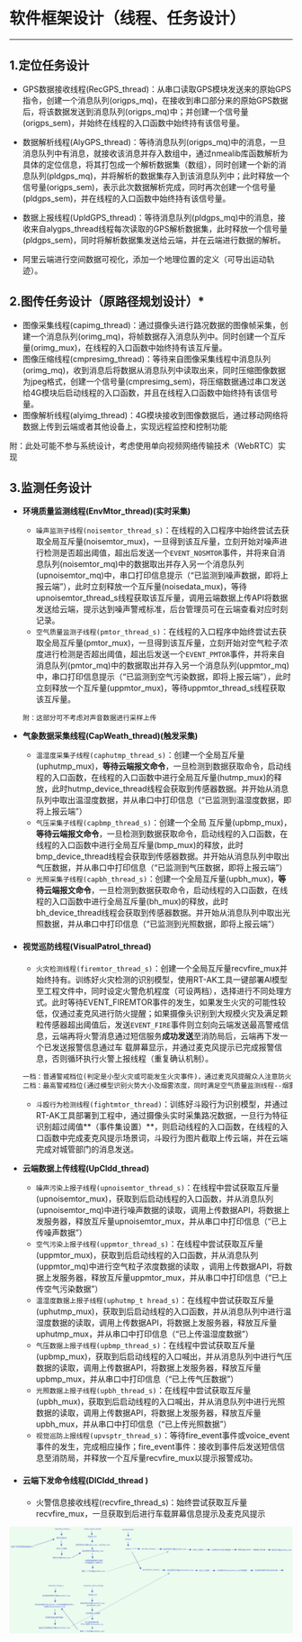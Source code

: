 # 软件框架设计（线程、任务设计）

---

## 1.定位任务设计

* GPS数据接收线程(RecGPS_thread)：从串口读取GPS模块发送来的原始GPS指令，创建一个消息队列(origps_mq)，在接收到串口部分来的原始GPS数据后，将该数据发送到消息队列(origps_mq)中；并创建一个信号量(origps_sem)，并始终在线程的入口函数中始终持有该信号量。

* 数据解析线程(AlyGPS_thread)：等待消息队列(origps_mq)中的消息，一旦消息队列中有消息，就接收该消息并存入数组中，通过nmealib库函数解析为具体的定位信息，将其打包成一个解析数据集（数组），同时创建一个新的消息队列(pldgps_mq)，并将解析的数据集存入到该消息队列中；此时释放一个信号量(origps_sem)，表示此次数据解析完成，同时再次创建一个信号量(pldgps_sem)，并在线程的入口函数中始终持有该信号量。
* 数据上报线程(UpldGPS_thread)：等待消息队列(pldgps_mq)中的消息，接收来自alygps_thread线程每次读取的GPS解析数据集，此时释放一个信号量(pldgps_sem)，同时将解析数据集发送给云端，并在云端进行数据的解析。

* 阿里云端进行空间数据可视化，添加一个地理位置的定义（可导出运动轨迹）。

## 2.图传任务设计（原路径规划设计）*

* 图像采集线程(capimg_thread)：通过摄像头进行路况数据的图像帧采集，创建一个消息队列(orimg_mq)，将帧数据存入消息队列中。同时创建一个互斥量(orimg_mux)，在线程的入口函数中始终持有该互斥量。
* 图像压缩线程(cmpresimg_thread)：等待来自图像采集线程中消息队列(orimg_mq)，收到消息后将数据从消息队列中读取出来，同时压缩图像数据为jpeg格式，创建一个信号量(cmpresimg_sem)，将压缩数据通过串口发送给4G模块后启动线程的入口函数，并且在线程入口函数中始终持有该信号量。
* 图像解析线程(alyimg_thread)：4G模块接收到图像数据后，通过移动网络将数据上传到云端或者其他设备上，实现远程监控和控制功能

附：此处可能不参与系统设计，考虑使用单向视频网络传输技术（WebRTC）实现

## 3.监测任务设计

* **环境质量监测线程(EnvMtor_thread)(实时采集)**
  
  * `噪声监测子线程(noisemtor_thread_s)`：在线程的入口程序中始终尝试去获取全局互斥量(noisemtor_mux)，一旦得到该互斥量，立刻开始对噪声进行检测是否超出阈值，超出后发送一个`EVENT_NOSMTOR`事件，并将来自消息队列(noisemtor_mq)中的数据取出并存入另一个消息队列(upnoisemtor_mq)中，串口打印信息提示（“已监测到噪声数据，即将上报云端”），此时立刻释放一个互斥量(noisedata_mux)，等待upnoisemtor_thread_s线程获取该互斥量，调用云端数据上传API将数据发送给云端，提示达到噪声警戒标准，后台管理员可在云端查看对应时刻记录。
  * `空气质量监测子线程(pmtor_thread_s)`：在线程的入口程序中始终尝试去获取全局互斥量(pmtor_mux)，一旦得到该互斥量，立刻开始对空气粒子浓度进行检测是否超出阈值，超出后发送一个`EVENT_PMTOR`事件，并将来自消息队列(pmtor_mq)中的数据取出并存入另一个消息队列(uppmtor_mq)中，串口打印信息提示（“已监测到空气污染数据，即将上报云端”），此时立刻释放一个互斥量(uppmtor_mux)，等待uppmtor_thread_s线程获取该互斥量。
  
  `附：这部分可不考虑对声音数据进行采样上传`
  
* **气象数据采集线程(CapWeath_thread)(触发采集)**
  
  * `温湿度采集子线程(caphutmp_thread_s)`：创建一个全局互斥量(uphutmp_mux)，**等待云端报文命令**，一旦检测到数据获取命令，启动线程的入口函数，在线程的入口函数中进行全局互斥量(hutmp_mux)的释放，此时hutmp_device_thread线程会获取到传感器数据。并开始从消息队列中取出温湿度数据，并从串口中打印信息（“已监测到温湿度数据，即将上报云端”）
  * `气压采集子线程(capbmp_thread_s)`：创建一个全局 互斥量(upbmp_mux)，**等待云端报文命令**，一旦检测到数据获取命令，启动线程的入口函数，在线程的入口函数中进行全局互斥量(bmp_mux)的释放，此时bmp_device_thread线程会获取到传感器数据。并开始从消息队列中取出气压数据，并从串口中打印信息（“已监测到气压数据，即将上报云端”）
  * `光照采集子线程(capbh_thread_s)`：创建一个全局互斥量(upbh_mux)，**等待云端报文命令**，一旦检测到数据获取命令，启动线程的入口函数，在线程的入口函数中进行全局互斥量(bh_mux)的释放，此时bh_device_thread线程会获取到传感器数据。并开始从消息队列中取出光照数据，并从串口中打印信息（“已监测到光照数据，即将上报云端”）
  
* #### 视觉巡防线程(VisualPatrol_thread)
  
  * `火灾检测线程(firemtor_thread_s)`：创建一个全局互斥量recvfire_mux并始终持有。训练好火灾检测的识别模型，使用RT-AK工具一键部署AI模型至工程文件中，同时设定火警危机程度（可设两档），选择进行不同处理方式。此时等待EVENT_FIREMTOR事件的发生，如果发生火灾的可能性较低，仅通过麦克风进行防火提醒；如果摄像头识别到大规模火灾及满足颗粒传感器超出阈值后，发送`EVENT_FIRE`事件则立刻向云端发送最高警戒信息，云端再将火警消息通过短信服务**成功发送**至消防局后，云端再下发一个已发送报警信息通过车 载屏幕显示，并通过麦克风提示已完成报警信息，否则循环执行火警上报线程（重复确认机制）。
  
  ```md
  一档：普通警戒档位(判定是小型火灾或可能发生火灾事件)，通过麦克风提醒众人注意防火
  二档：最高警戒档位(通过模型识别火势大小及烟雾浓度，同时满足空气质量监测线程--烟雾浓度超出阈值)，需要向云端发送最高警戒指令，云端接收到该指令后发送短信服务至消防局官方；同时麦克风分贝调至最大，安排众人进行疏散任务
  ```
  
  * `斗殴行为检测线程(fightmtor_thread)`：训练好斗殴行为识别模型，并通过RT-AK工具部署到工程中，通过摄像头实时采集路况数据，一旦行为特征识别超过阈值**（事件集设置）**，则启动线程的入口函数，在线程的入口函数中完成麦克风提示场景词，斗殴行为图片截取上传云端，并在云端完成对城管部门的消息发送。


* **云端数据上传线程(UpCldd_thread)**
  
  * `噪声污染上报子线程(upnoisemtor_thread_s)`：在线程中尝试获取互斥量(upnoisemtor_mux)，获取到后启动线程的入口函数，并从消息队列(upnoisemtor_mq)中进行噪声数据的读取，调用上传数据API，将数据上发服务器，释放互斥量upnoisemtor_mux，并从串口中打印信息（“已上传噪声数据”）
  * `空气污染上报子线程(uppmtor_thread_s)`：在线程中尝试获取互斥量(uppmtor_mux)，获取到后启动线程的入口函数，并从消息队列(uppmtor_mq)中进行空气粒子浓度数据的读取 ，调用上传数据API，将数据上发服务器，释放互斥量uppmtor_mux，并从串口中打印信息（“已上传空气污染数据”）
  * `温湿度数据上报子线程(uphutmp_t hread_s)`：在线程中尝试获取互斥量(uphutmp_mux)，获取到后启动线程的入口函数，并从消息队列中进行温湿度数据的读取，调用上传数据API，将数据上发服务器，释放互斥量uphutmp_mux，并从串口中打印信息（“已上传温湿度数据”）
  * `气压数据上报子线程(upbmp_thread_s)`：在线程中尝试获取互斥量(upbmp_mux)，获取到后启动线程的入口喊出，并从消息队列中进行气压数据的读取，调用上传数据API，将数据上发服务器，释放互斥量upbmp_mux，并从串口中打印信息（“已上传气压数据”） 
  * `光照数据上报子线程(upbh_thread_s)`：在线程中尝试获取互斥量(upbh_mux)，获取到后启动线程的入口喊出，并从消息队列中进行光照数据的读取，调用上传数据API，将数据上发服务器，释放互斥量upbh_mux，并从串口中打印信息（“已上传光照数据”）
  * `视觉巡防上报线程(upvsptr_thread_s)`：等待fire_event事件或voice_event事件的发生，完成相应操作；fire_event事件：接收到事件后发送短信信息至消防局，并释放一个互斥量recvfire_mux以提示报警成功。
  
* #### 云端下发命令线程(DlCldd_thread  )

  * 火警信息接收线程(recvfire_thread_s)：始终尝试获取互斥量recvfire_mux，一旦获取到后进行车载屏幕信息提示及麦克风提示

![image-20230331184020865](https://raw.githubusercontent.com/kurisaW/picbed/main/img/202303311840163.png)
